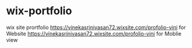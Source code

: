 # wix-portfolio
wix site  prortfolio
https://vinekasrinivasan72.wixsite.com/profolio-vini   for Website
https://vinekasrinivasan72.wixsite.com/profolio-vini   for Moblie view
